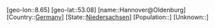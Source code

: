 ﻿---
location: [53.08,8.65]
type: City
tags:
- geo/City


SpocWebEntityId: 30761
isDeleted: false
confidential: public

---
[geo-lon::8.65]
[geo-lat::53.08]
[name::Hannover@Oldenburg]
[Country::[Germany](geo/Continent/Europe/Germany.md)]
[State::[Niedersachsen](geo/Continent/Europe/Germany/Niedersachsen.md)]
[Population::]
[Unknown::]

